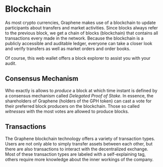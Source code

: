 # Blockchain

As most crypto currencies, Graphene makes use of a blockchain to update
participants about transfers and market activities. Since blocks always refer to
the previous block, we get a chain of blocks (blockchain) that contains all
transactions every made in the network. Because the blockchain is a publicly
accessible and auditable ledger, everyone can take a closer look and verify
transfers as well as market orders and order books.

Of course, this web wallet offers a block explorer to assist you with your
audit.

## Consensus Mechanism

Who exactly is allows to *produce* a block at which time instant is defined by a
consensus mechanism called *Delegated Proof of Stake*. In essence, the
shareholders of Graphene (holders of the GPH token) can cast a vote for their
preferred block producers on the blockchain. Those so called *witnesses* with
the most votes are allowed to produce blocks.

## Transactions

The Graphene blockchain technology offers a variety of transaction types. Users
are not only able to simply transfer assets between each other, but there are
also transactions to interact with the decentralized exchange. Most of these
transaction types are labeled with a self-explaining tag, others require more
knowledge about the inner workings of the company.
